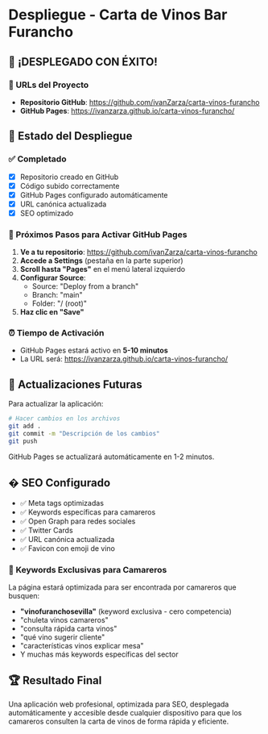 # Despliegue - Carta de Vinos Bar Furancho

## 🎉 ¡DESPLEGADO CON ÉXITO!

### 📍 URLs del Proyecto
- **Repositorio GitHub**: https://github.com/ivanZarza/carta-vinos-furancho
- **GitHub Pages**: https://ivanzarza.github.io/carta-vinos-furancho/

## 🚀 Estado del Despliegue

### ✅ Completado
- [x] Repositorio creado en GitHub
- [x] Código subido correctamente
- [x] GitHub Pages configurado automáticamente
- [x] URL canónica actualizada
- [x] SEO optimizado

### 🔄 Próximos Pasos para Activar GitHub Pages

1. **Ve a tu repositorio**: https://github.com/ivanZarza/carta-vinos-furancho
2. **Accede a Settings** (pestaña en la parte superior)
3. **Scroll hasta "Pages"** en el menú lateral izquierdo
4. **Configurar Source**:
   - Source: "Deploy from a branch"
   - Branch: "main"
   - Folder: "/ (root)"
5. **Haz clic en "Save"**

### ⏰ Tiempo de Activación
- GitHub Pages estará activo en **5-10 minutos**
- La URL será: https://ivanzarza.github.io/carta-vinos-furancho/

## 📝 Actualizaciones Futuras

Para actualizar la aplicación:
```bash
# Hacer cambios en los archivos
git add .
git commit -m "Descripción de los cambios"
git push
```

GitHub Pages se actualizará automáticamente en 1-2 minutos.

## � SEO Configurado

- ✅ Meta tags optimizadas
- ✅ Keywords específicas para camareros
- ✅ Open Graph para redes sociales
- ✅ Twitter Cards
- ✅ URL canónica actualizada
- ✅ Favicon con emoji de vino

### 🎯 Keywords Exclusivas para Camareros
La página estará optimizada para ser encontrada por camareros que busquen:
- **"vinofuranchosevilla"** (keyword exclusiva - cero competencia)
- "chuleta vinos camareros"
- "consulta rápida carta vinos"
- "qué vino sugerir cliente"
- "características vinos explicar mesa"
- Y muchas más keywords específicas del sector

## 🏆 Resultado Final
Una aplicación web profesional, optimizada para SEO, desplegada automáticamente y accesible desde cualquier dispositivo para que los camareros consulten la carta de vinos de forma rápida y eficiente.
